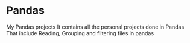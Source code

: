# Pandas
My Pandas projects
It contains all the personal projects done in Pandas
That include Reading, Grouping and filtering files in pandas
